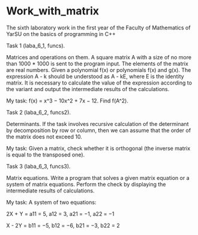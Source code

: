 # Work_with_matrix
The sixth laboratory work in the first year of the Faculty of Mathematics of YarSU on the basics of programming in C++

Task 1 (laba_6_1, funcs).

Matrices and operations on them. A square matrix A with a size of no more than 1000 * 1000 is sent to the program input. The elements of the matrix are real numbers. Given a polynomial f(x) or polynomials f(x) and g(x). The expression A - k should be understood as A - kE, where E is the identity matrix. It is necessary to calculate the value of the expression according to the variant and output the intermediate results of the calculations.

My task: f(x) = x^3 − 10x^2 + 7x − 12. Find f(A^2).

Task 2 (laba_6_2, funcs2).

Determinants. If the task involves recursive calculation of the determinant by decomposition by row or column, then we can assume that the order of the matrix does not exceed 10.

My task: Given a matrix, check whether it is orthogonal (the inverse matrix is equal to the transposed one).

Task 3 (laba_6_3, funcs3).

Matrix equations. Write a program that solves a given matrix equation or a system of matrix equations. Perform the check by displaying the intermediate results of calculations.

My task: A system of two equations:

2X + Y = a11 = 5, a12 = 3, a21 = −1, a22 = −1

X - 2Y = b11 = −5, b12 = −6, b21 = −3, b22 = 2
